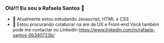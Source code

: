### Olá!!! Eu sou a Rafaela Santos 🦄
- 🌱 Atualmente estou estudando Javascript, HTML e CSS
- 👯 Estou procurando colaborar na are de UX e Front-end
Você também pode me contactar no LinkedIn 
https://www.linkedin.com/in/rafaela-santos-0b340723b/


